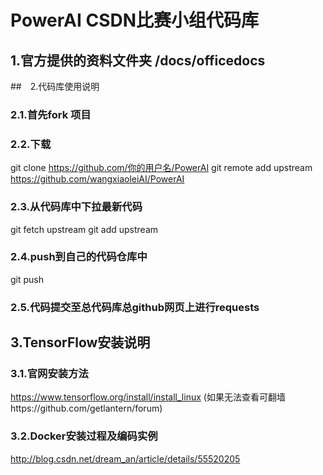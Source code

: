 # PowerAI CSDN比赛小组代码库

## 1.官方提供的资料文件夹 /docs/officedocs

##　2.代码库使用说明
### 2.1.首先fork 项目
### 2.2.下载
git clone https://github.com/你的用户名/PowerAI
git remote add upstream https://github.com/wangxiaoleiAI/PowerAI
### 2.3.从代码库中下拉最新代码
git fetch upstream
git add upstream
### 2.4.push到自己的代码仓库中
git push
### 2.5.代码提交至总代码库总github网页上进行requests

## 3.TensorFlow安装说明
### 3.1.官网安装方法
https://www.tensorflow.org/install/install_linux
(如果无法查看可翻墙https://github.com/getlantern/forum)
### 3.2.Docker安装过程及编码实例
http://blog.csdn.net/dream_an/article/details/55520205
